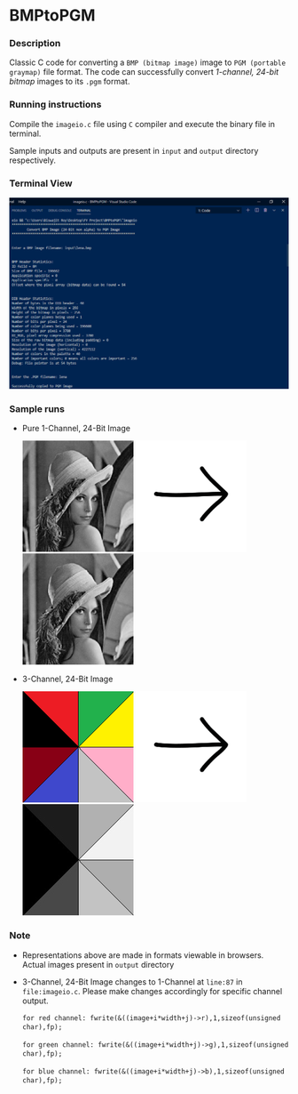 # BMPtoPGM
### Description
Classic C code for converting a `BMP (bitmap image)` image to `PGM (portable graymap)` file format. The code can successfully convert *1-channel, 24-bit bitmap* images to its `.pgm` format.

### Running instructions
Compile the `imageio.c` file using `C` compiler and execute the binary file in terminal.

Sample inputs and outputs are present in `input` and `output` directory respectively.

### Terminal View
![Screenshot of terminal](docs/terminal.png)

### Sample runs
+ Pure 1-Channel, 24-Bit Image

    <img src="input\lena.bmp" alt="lena.bmp" width="200px" height="200px"/>
    <img src="docs\arrow.png" alt="arrow" width="200px" height="200px"/>
    <img src="docs\lena.jpg" alt="lena.pgm" width="200px" height="200px"/>

+ 3-Channel, 24-Bit Image

    <img src="input\colors.bmp" alt="colors.bmp" width="200px" height="200px"/>
    <img src="docs\arrow.png" alt="arrow" width="200px" height="200px"/>
    <img src="docs\colors.jpg" alt="colors.pgm" width="200px" height="200px"/>

### Note

+ Representations above are made in formats viewable in browsers. Actual images present in `output` directory

+ 3-Channel, 24-Bit Image changes to 1-Channel at `line:87` in `file:imageio.c`. Please make changes accordingly for specific channel output.

    ```
    for red channel: fwrite(&((image+i*width+j)->r),1,sizeof(unsigned char),fp);

    for green channel: fwrite(&((image+i*width+j)->g),1,sizeof(unsigned char),fp);

    for blue channel: fwrite(&((image+i*width+j)->b),1,sizeof(unsigned char),fp);

    ```